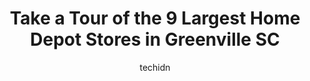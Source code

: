 ---
layout: ampstory
image: https://i0.wp.com/www.depkes.org/wp-content/uploads/2023/06/home-depot-0-in-greenville-sc-1685967415.jpeg?resize=640,853
author: techidn
featured: false
description: Discover the impressive array of Home Depot options in Greenville SC, where you can find 9 of the largest Home Depot establishments in the area. From renowned classics to hidden gems, Greenv
title: Take a Tour of the 9 Largest Home Depot Stores in Greenville SC
cover:
   title: Take a Tour of the 9 Largest Home Depot Stores in Greenville SC
   subtitle: Rickpate
   background: https://www.depkes.org/wp-content/uploads/2023/06/home-depot-0-in-greenville-sc-1685967415.jpeg

pages: 
 - layout: thirds
   top: <h1>#1 The Home Depot</h1>
   bottom: "<p>I stopped by this store to get a couple of supplies. When I did find an employee to ask for help they took me to the exact aisle to find it. They were friendly and checko</p>"
   background: https://www.depkes.org/wp-content/uploads/2023/06/home-depot-1-in-greenville-sc-1685967416.jpeg
   backgroundblur: true
 - layout: thirds
   top: <h1>#2 The Home Depot</h1>
   bottom: "<p>669 Fairview Rd, Simpsonville, SC 29680, United States</p>"
   background: https://www.depkes.org/wp-content/uploads/2023/06/home-depot-2-in-greenville-sc-1685967416.jpeg
   cta:
      link: https://www.depkes.org/blog/take-a-tour-of-the-9-largest-home-depot-stores-in-greenville-sc/
      text: Take a Tour of the 9 Largest Home Depot Stores in Greenville SC
 - layout: thirds
   top: <h1>#3 The Home Depot</h1>
   bottom: "<p>1385 W Wade Hampton Blvd W, Greer, SC 29650, United States</p>"
   background: https://www.depkes.org/wp-content/uploads/2023/06/home-depot-3-in-greenville-sc-1685967416.jpeg
   cta:
      link: https://www.depkes.org/blog/take-a-tour-of-the-9-largest-home-depot-stores-in-greenville-sc/
      text: Take a Tour of the 9 Largest Home Depot Stores in Greenville SC
 - layout: thirds
   top: <h1>#4 The Home Depot</h1>
   bottom: "<p>79 Woodruff Industrial Ln, Greenville, SC 29607, United States</p>"
   background: https://images.unsplash.com/photo-1549241520-425e3dfc01cb?ixlib=rb-4.0.3&ixid=MnwxMjA3fDB8MHxwaG90by1wYWdlfHx8fGVufDB8fHx8&auto=format&fit=crop&w=640&h=853&q=80
   cta:
      link: https://www.depkes.org/blog/take-a-tour-of-the-9-largest-home-depot-stores-in-greenville-sc/
      text: Take a Tour of the 9 Largest Home Depot Stores in Greenville SC
 - layout: thirds
   top: <h1>#5 Tool & Truck Rental Center at The Home Depot</h1>
   bottom: "<p>79 Woodruff Ind L Lane, Greenville, SC 29607, United States</p>"
   background: https://images.unsplash.com/photo-1534312527009-56c7016453e6?ixlib=rb-4.0.3&ixid=MnwxMjA3fDB8MHxwaG90by1wYWdlfHx8fGVufDB8fHx8&auto=format&fit=crop&w=640&h=853&q=80
   cta:
      link: https://www.depkes.org/blog/take-a-tour-of-the-9-largest-home-depot-stores-in-greenville-sc/
      text: Take a Tour of the 9 Largest Home Depot Stores in Greenville SC
 - layout: thirds
   top: <h1>#6 Home Services at The Home Depot</h1>
   bottom: "<p>1339 S Pleasantburg Dr, Greenville, SC 29605, United States</p>"
   background: https://images.unsplash.com/photo-1608501821300-4f99e58bba77?ixlib=rb-4.0.3&ixid=MnwxMjA3fDB8MHxwaG90by1wYWdlfHx8fGVufDB8fHx8&auto=format&fit=crop&w=640&h=853&q=80
   cta:
      link: https://www.depkes.org/blog/take-a-tour-of-the-9-largest-home-depot-stores-in-greenville-sc/
      text: Take a Tour of the 9 Largest Home Depot Stores in Greenville SC
 - layout: thirds
   top: <h1>#7 Home Services at The Home Depot</h1>
   bottom: "<p>79 Woodruff Industrial Ln, Greenville, SC 29607, United States</p>"
   background: https://images.unsplash.com/photo-1567360425618-1594206637d2?ixlib=rb-4.0.3&ixid=MnwxMjA3fDB8MHxwaG90by1wYWdlfHx8fGVufDB8fHx8&auto=format&fit=crop&w=640&h=853&q=80
   cta:
      link: https://www.depkes.org/blog/take-a-tour-of-the-9-largest-home-depot-stores-in-greenville-sc/
      text: Take a Tour of the 9 Largest Home Depot Stores in Greenville SC
 - layout: thirds
   middle: Continue reading...
   background: https://images.unsplash.com/photo-1489694553447-4c9339da310d?ixlib=rb-4.0.3&ixid=MnwxMjA3fDB8MHxwaG90by1wYWdlfHx8fGVufDB8fHx8&auto=format&fit=crop&w=640&h=853&q=80
   cta:
      link: https://www.depkes.org/blog/take-a-tour-of-the-9-largest-home-depot-stores-in-greenville-sc/
      text: Take a Tour of the 9 Largest Home Depot Stores in Greenville SC
      
---